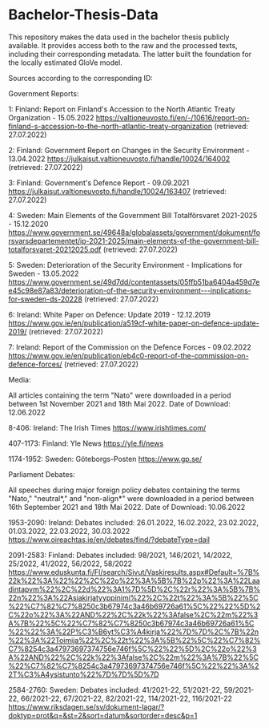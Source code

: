 # Bachelor-Thesis-Data

This repository makes the data used in the bachelor thesis publicly available. 
It provides access both to the raw and the processed texts, including their corresponding metadata.
The latter built the foundation for the locally estimated GloVe model.


Sources according to the corresponding ID:


Government Reports:

1:  Finland: Report on Finland's Accession to the North Atlantic Treaty Organization - 15.05.2022
https://valtioneuvosto.fi/en/-/10616/report-on-finland-s-accession-to-the-north-atlantic-treaty-organization
(retrieved: 27.07.2022)

2: Finland: Government Report on Changes in the Security Environment - 13.04.2022
https://julkaisut.valtioneuvosto.fi/handle/10024/164002
(retrieved: 27.07.2022)

3: Finland: Government's Defence Report - 09.09.2021
https://julkaisut.valtioneuvosto.fi/handle/10024/163407
(retrieved: 27.07.2022)

4: Sweden: Main Elements of the Government Bill Totalförsvaret 2021-2025 - 15.12.2020
https://www.government.se/49648a/globalassets/government/dokument/forsvarsdepartementet/ip-2021-2025/main-elements-of-the-government-bill-totalforsvaret-20212025.pdf
(retrieved: 27.07.2022)

5: Sweden: Deterioration of the Security Environment - Implications for Sweden - 13.05.2022
https://www.government.se/49d7dd/contentassets/05ffb51ba6404a459d7ee45c98e87a83/deterioration-of-the-security-environment---inplications-for-sweden-ds-20228
(retrieved: 27.07.2022)

6: Ireland: White Paper on Defence: Update 2019 - 12.12.2019
https://www.gov.ie/en/publication/a519cf-white-paper-on-defence-update-2019/
(retrieved: 27.07.2022)

7: Ireland: Report of the Commission on the Defence Forces - 09.02.2022
https://www.gov.ie/en/publication/eb4c0-report-of-the-commission-on-defence-forces/
(retrieved: 27.07.2022)


Media:

All articles containing the term "Nato" were downloaded in a period between 1st November 2021 and 18th Mai 2022.
Date of Download: 12.06.2022

8-406: Ireland: The Irish Times
https://www.irishtimes.com/

407-1173: Finland: Yle News
https://yle.fi/news

1174-1952: Sweden: Göteborgs-Posten
https://www.gp.se/


Parliament Debates:

All speeches during major foreign policy debates containing the terms "Nato," "neutral*," and "non-align*" were downloaded in a period between 16th September 2021 and 18th Mai 2022.
Date of Download: 10.06.2022

1953-2090: Ireland: Debates included: 26.01.2022, 16.02.2022, 23.02.2022, 01.03.2022, 22.03.2022, 30.03.2022
https://www.oireachtas.ie/en/debates/find/?debateType=dail

2091-2583: Finland: Debates included: 98/2021, 146/2021, 14/2022, 25/2022, 41/2022, 56/2022, 58/2022
https://www.eduskunta.fi/FI/search/Sivut/Vaskiresults.aspx#Default=%7B%22k%22%3A%22%22%2C%22o%22%3A%5B%7B%22p%22%3A%22Laadintapvm%22%2C%22d%22%3A1%7D%5D%2C%22r%22%3A%5B%7B%22n%22%3A%22Asiakirjatyyppinimi%22%2C%22t%22%3A%5B%22%5C%22%C7%82%C7%8250c3b67974c3a46b69726a61%5C%22%22%5D%2C%22o%22%3A%22AND%22%2C%22k%22%3Afalse%2C%22m%22%3A%7B%22%5C%22%C7%82%C7%8250c3b67974c3a46b69726a61%5C%22%22%3A%22P%C3%B6yt%C3%A4kirja%22%7D%7D%2C%7B%22n%22%3A%22Toimija%22%2C%22t%22%3A%5B%22%5C%22%C7%82%C7%8254c3a47973697374756e746f%5C%22%22%5D%2C%22o%22%3A%22AND%22%2C%22k%22%3Afalse%2C%22m%22%3A%7B%22%5C%22%C7%82%C7%8254c3a47973697374756e746f%5C%22%22%3A%22T%C3%A4ysistunto%22%7D%7D%5D%7D

2584-2760: Sweden: Debates included: 41/2021-22, 51/2021-22, 59/2021-22, 66/2021-22, 67/2021-22, 82/2021-22, 114/2021-22, 116/2021-22
https://www.riksdagen.se/sv/dokument-lagar/?doktyp=prot&q=&st=2&sort=datum&sortorder=desc&p=1

